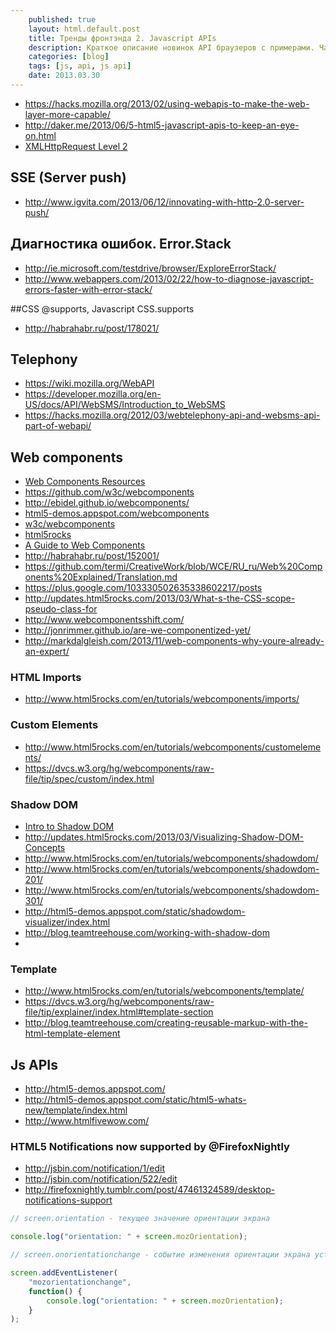 ```yaml
---
    published: true
    layout: html.default.post
    title: Тренды фронтэнда 2. Javascript APIs
    description: Краткое описание новинок API браузеров с примерами. Часть 2.
    categories: [blog]
    tags: [js, api, js api]
    date: 2013.03.30
---
```


* <https://hacks.mozilla.org/2013/02/using-webapis-to-make-the-web-layer-more-capable/>
* <http://daker.me/2013/06/5-html5-javascript-apis-to-keep-an-eye-on.html>
* [XMLHttpRequest Level 2](http://habrahabr.ru/post/120917/)

## SSE (Server push)
* <http://www.igvita.com/2013/06/12/innovating-with-http-2.0-server-push/>

## Диагностика ошибок. Error.Stack
* <http://ie.microsoft.com/testdrive/browser/ExploreErrorStack/>
* <http://www.webappers.com/2013/02/22/how-to-diagnose-javascript-errors-faster-with-error-stack/>

##CSS @supports, Javascript CSS.supports
* <http://habrahabr.ru/post/178021/>

## Telephony
* <https://wiki.mozilla.org/WebAPI>
* <https://developer.mozilla.org/en-US/docs/API/WebSMS/Introduction_to_WebSMS>
* <https://hacks.mozilla.org/2012/03/webtelephony-api-and-websms-api-part-of-webapi/>

## Web components
* [Web Components Resources](http://ebidel.github.io/webcomponents/)
* <https://github.com/w3c/webcomponents>
* <http://ebidel.github.io/webcomponents/>
* [html5-demos.appspot.com/webcomponents](http://html5-demos.appspot.com/static/webcomponents/index.html)
* [w3c/webcomponents](https://dvcs.w3.org/hg/webcomponents/raw-file/tip/explainer/index.html)
* [html5rocks](http://www.html5rocks.com/en/tutorials/#webcomponents)
* [A Guide to Web Components](http://css-tricks.com/modular-future-web-components/)
* <http://habrahabr.ru/post/152001/>
* <https://github.com/termi/CreativeWork/blob/WCE/RU_ru/Web%20Components%20Explained/Translation.md>
* <https://plus.google.com/103330502635338602217/posts>
* <http://updates.html5rocks.com/2013/03/What-s-the-CSS-scope-pseudo-class-for>
* <http://www.webcomponentsshift.com/>
* <http://jonrimmer.github.io/are-we-componentized-yet/>
* <http://markdalgleish.com/2013/11/web-components-why-youre-already-an-expert/>

### HTML Imports
* <http://www.html5rocks.com/en/tutorials/webcomponents/imports/>

### Custom Elements
* <http://www.html5rocks.com/en/tutorials/webcomponents/customelements/>
* <https://dvcs.w3.org/hg/webcomponents/raw-file/tip/spec/custom/index.html>


### Shadow DOM
* [Intro to Shadow DOM](http://net.tutsplus.com/tutorials/html-css-techniques/intro-to-shadow-dom/)
* <http://updates.html5rocks.com/2013/03/Visualizing-Shadow-DOM-Concepts>
* <http://www.html5rocks.com/en/tutorials/webcomponents/shadowdom/>
* <http://www.html5rocks.com/en/tutorials/webcomponents/shadowdom-201/>
* <http://www.html5rocks.com/en/tutorials/webcomponents/shadowdom-301/>
* <http://html5-demos.appspot.com/static/shadowdom-visualizer/index.html>
* <http://blog.teamtreehouse.com/working-with-shadow-dom>
* 

### Template
* <http://www.html5rocks.com/en/tutorials/webcomponents/template/>
* <https://dvcs.w3.org/hg/webcomponents/raw-file/tip/explainer/index.html#template-section>
* <http://blog.teamtreehouse.com/creating-reusable-markup-with-the-html-template-element>


## Js APIs
* <http://html5-demos.appspot.com/>
* <http://html5-demos.appspot.com/static/html5-whats-new/template/index.html>
* <http://www.htmlfivewow.com/>

### HTML5 Notifications now supported by @FirefoxNightly
* <http://jsbin.com/notification/1/edit>
* <http://jsbin.com/notification/522/edit>
* <http://firefoxnightly.tumblr.com/post/47461324589/desktop-notifications-support>

~~~js
// screen.orientation - текущее значение ориентации экрана

console.log("orientation: " + screen.mozOrientation);

// screen.onorientationchange - событие изменения ориентации экрана устройства

screen.addEventListener(
    "mozorientationchange",
    function() {
        console.log("orientation: " + screen.mozOrientation);
    }
);
~~~
